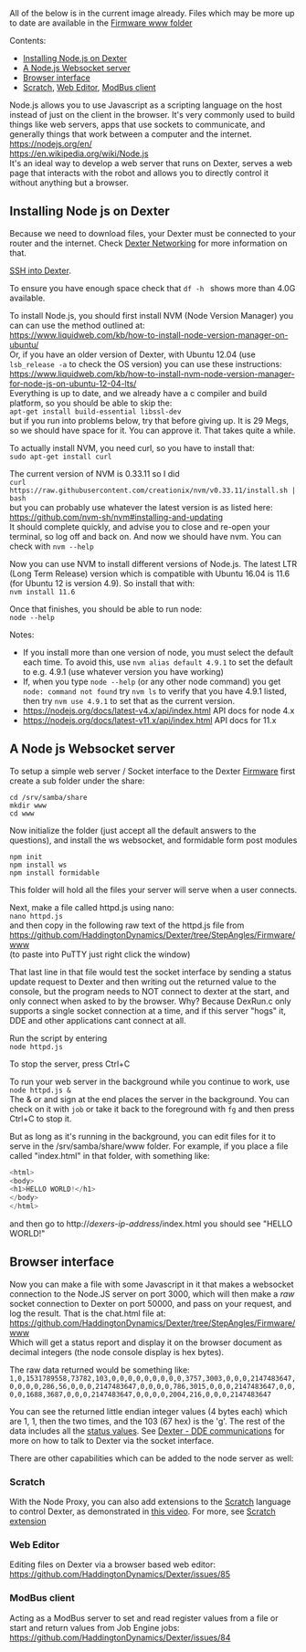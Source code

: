 All of the below is in the current image already. Files which may be more up to date are available in the [Firmware www folder](https://github.com/HaddingtonDynamics/Dexter/tree/StepAngles/Firmware/www)

Contents:
- <a href="#installing-node-js-on-dexter">Installing Node.js on Dexter</a>
- <a href="#a-node-js-websocket-server">A Node.js Websocket server</a>
- <a href="#browser-interface">Browser interface</a>
- <a href="#scratch">Scratch</a>, <a href="#web-editor">Web Editor</a>, <a href="#modbus-client">ModBus client</a>

Node.js allows you to use Javascript as a scripting language on the host instead of just on the client in the browser. It's very commonly used to build things like web servers, apps that use sockets to communicate, and generally things that work between a computer and the internet.<BR>
https://nodejs.org/en/ <BR>
https://en.wikipedia.org/wiki/Node.js
<BR>It's an ideal way to develop a web server that runs on Dexter, serves a web page that interacts with the robot and allows you to directly control it without anything but a browser.

## Installing Node js on Dexter
Because we need to download files, your Dexter must be connected to your router and the internet. Check [Dexter Networking](Dexter-Networking) for more information on that.

[SSH into Dexter](SSH-into-Dexter).

To ensure you have enough space check that `df -h ` shows more than 4.0G available.

To install Node.js, you should first install NVM (Node Version Manager) you can can use the method outlined at:<BR>
https://www.liquidweb.com/kb/how-to-install-node-version-manager-on-ubuntu/<BR>
Or, if you have an older version of Dexter, with Ubuntu 12.04 (use `lsb_release -a` to check the OS version) you can use these instructions:<BR>
https://www.liquidweb.com/kb/how-to-install-nvm-node-version-manager-for-node-js-on-ubuntu-12-04-lts/
<BR>Everything is up to date, and we already have a c compiler and build platform, so you should be able to skip the:<BR> 
`apt-get install build-essential libssl-dev`
<BR>but if you run into problems below, try that before giving up. It is 29 Megs, so we should have space for it. You can approve it. That takes quite a while. 

To actually install NVM, you need curl, so you have to install that:<BR>
`sudo apt-get install curl`

The current version of NVM is 0.33.11 so I did<BR>
`curl https://raw.githubusercontent.com/creationix/nvm/v0.33.11/install.sh | bash`
<BR>but you can probably use whatever the latest version is as listed here:<BR>
https://github.com/nvm-sh/nvm#installing-and-updating <BR>
It should complete quickly, and advise you to close and re-open your terminal, so log off and back on. And now we should have nvm. You can check with `nvm --help`

Now you can use NVM to install different versions of Node.js. The latest LTR (Long Term Release) version which is compatible with Ubuntu 16.04 is 11.6 (for Ubuntu 12 is version 4.9). So install that with:<BR>
`nvm install 11.6`

Once that finishes, you should be able to run node:<BR>
`node --help`

Notes:<BR>
- If you install more than one version of node, you must select the default each time. To avoid this, use `nvm alias default 4.9.1` to set the default to e.g. 4.9.1 (use whatever version you have working)
- If, when you type `node --help` (or any other node command) you get `node: command not found` try `nvm ls` to verify that you have 4.9.1 listed, then try `nvm use 4.9.1` to set that as the current version.
- https://nodejs.org/docs/latest-v4.x/api/index.html API docs for node 4.x
- https://nodejs.org/docs/latest-v11.x/api/index.html API docs for 11.x

## A Node js Websocket server

To setup a simple web server / Socket interface to the Dexter [Firmware](Firmware) first create a sub folder under the share:<BR>
````
cd /srv/samba/share
mkdir www
cd www
````
Now initialize the folder (just accept all the default answers to the questions), and install the ws websocket, and formidable form post modules
````
npm init
npm install ws
npm install formidable
````
This folder will hold all the files your server will serve when a user connects. 

Next, make a file called httpd.js using nano:<BR>
`nano httpd.js`<BR>
and then copy in the following raw text of the httpd.js file from<BR>
https://github.com/HaddingtonDynamics/Dexter/tree/StepAngles/Firmware/www
<BR>(to paste into PuTTY just right click the window)

That last line in that file would test the socket interface by sending a status update request to Dexter and then writing out the returned value to the console, but the program needs to NOT connect to dexter at the start, and only connect when asked to by the browser. Why? Because DexRun.c only supports a single socket connection at a time, and if this server "hogs" it, DDE and other applications cant connect at all. 

Run the script by entering<BR>
`node httpd.js`

To stop the server, press Ctrl+C

To run your web server in the background while you continue to work, use <BR>
`node httpd.js &`
<BR>The & or and sign at the end places the server in the background. You can check on it with `job` or take it back to the foreground with `fg` and then press Ctrl+C to stop it. 

But as long as it's running in the background, you can edit files for it to serve in the /srv/samba/share/www folder. For example, if you place a file called "index.html" in that folder, with something like:
```javascript
<html>
<body>
<h1>HELLO WORLD!</h1>
</body>
</html>
````
and then go to http://_dexers-ip-address_/index.html you should see "HELLO WORLD!"

## Browser interface
Now you can make a file with some Javascript in it that makes a websocket connection to the Node.JS server on port 3000, which will then make a _raw_ socket connection to Dexter on port 50000, and pass on your request, and log the result. That is the chat.html file at:<BR>
https://github.com/HaddingtonDynamics/Dexter/tree/StepAngles/Firmware/www
<BR>Which will get a status report and display it on the browser document as decimal integers (the node console display is hex bytes). 

The raw data returned would be something like:
`1,0,1531789558,73782,103,0,0,0,0,0,0,0,0,0,3757,3003,0,0,0,2147483647,0,0,0,0,286,56,0,0,0,2147483647,0,0,0,0,786,3015,0,0,0,2147483647,0,0,0,0,1688,3687,0,0,0,2147483647,0,0,0,0,2004,216,0,0,0,2147483647
`

You can see the returned little endian integer values (4 bytes each) which are 1, 1, then the two times, and the 103 (67 hex) is the 'g'. The rest of the data includes all the [status values](status-data). See [Dexter - DDE communications](DexRun-DDE-communications) for more on how to talk to Dexter via the socket interface.

There are other capabilities which can be added to the node server as well:

### Scratch
With the Node Proxy, you can also add extensions to the [Scratch](https://scratch.mit.edu/) language to control Dexter, as demonstrated in [this video](https://www.facebook.com/steamaker/videos/577470826025034/). For more, see [Scratch extension](Scratch-extension)

### Web Editor
Editing files on Dexter via a browser based web editor:<BR>
https://github.com/HaddingtonDynamics/Dexter/issues/85

### ModBus client
Acting as a ModBus server to set and read register values from a file or start and return values from Job Engine jobs:<BR>
https://github.com/HaddingtonDynamics/Dexter/issues/84

